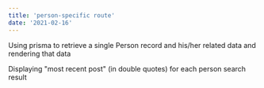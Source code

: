 ```yaml
---
title: 'person-specific route'
date: '2021-02-16'
---
```


Using prisma to retrieve a single Person record and his/her related data and rendering that data

Displaying "most recent post" (in double quotes) for each person search result
